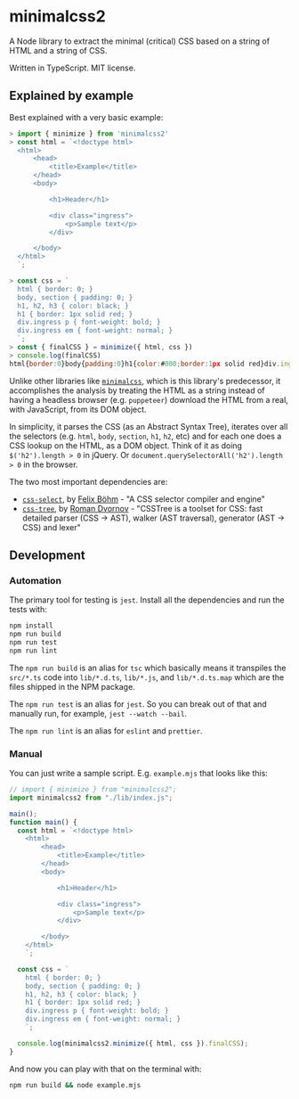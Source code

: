 # minimalcss2

A Node library to extract the minimal (critical) CSS based on a string of
HTML and a string of CSS.

Written in TypeScript. MIT license.

## Explained by example

Best explained with a very basic example:

```js
> import { minimize } from 'minimalcss2'
> const html = `<!doctype html>
  <html>
      <head>
          <title>Example</title>
      </head>
      <body>

          <h1>Header</h1>

          <div class="ingress">
              <p>Sample text</p>
          </div>

      </body>
  </html>
  `;

> const css = `
  html { border: 0; }
  body, section { padding: 0; }
  h1, h2, h3 { color: black; }
  h1 { border: 1px solid red; }
  div.ingress p { font-weight: bold; }
  div.ingress em { font-weight: normal; }
  `;
> const { finalCSS } = minimize({ html, css })
> console.log(finalCSS)
html{border:0}body{padding:0}h1{color:#000;border:1px solid red}div.ingress p{font-weight:700}
```

Unlike other libraries like [`minimalcss`](https://github.com/peterbe/minimalcss),
which is this library's predecessor, it accomplishes the analysis by treating
the HTML as a string instead of having a headless browser (e.g. `puppeteer`)
download the HTML from a real, with JavaScript, from its DOM object.

In simplicity, it parses the CSS (as an Abstract Syntax Tree), iterates over
all the selectors (e.g. `html`, `body`, `section`, `h1`, `h2`, etc) and for
each one does a CSS lookup on the HTML, as a DOM object. Think of it as
doing `$('h2').length > 0` in jQuery. Or
`document.querySelectorAll('h2').length > 0` in the browser.

The two most important dependencies are:

- [`css-select`](https://github.com/fb55/css-select), by [Felix Böhm](https://github.com/fb55) - "A CSS selector compiler and engine"
- [`css-tree`](https://github.com/csstree/csstree), by [Roman Dvornov](https://github.com/lahmatiy) - "CSSTree is a toolset for CSS: fast detailed parser (CSS → AST), walker (AST traversal), generator (AST → CSS) and lexer"

## Development

### Automation

The primary tool for testing is `jest`. Install all the dependencies and
run the tests with:

```sh
npm install
npm run build
npm run test
npm run lint
```

The `npm run build` is an alias for `tsc` which basically means it
transpiles the `src/*.ts` code into `lib/*.d.ts`, `lib/*.js`, and
`lib/*.d.ts.map` which are the files shipped in the NPM package.

The `npm run test` is an alias for `jest`. So you can break out of that
and manually run, for example, `jest --watch --bail`.

The `npm run lint` is an alias for `eslint` and `prettier`.

### Manual

You can just write a sample script. E.g. `example.mjs` that looks like this:

```js
// import { minimize } from "minimalcss2";
import minimalcss2 from "./lib/index.js";

main();
function main() {
  const html = `<!doctype html>
    <html>
        <head>
            <title>Example</title>
        </head>
        <body>

            <h1>Header</h1>

            <div class="ingress">
                <p>Sample text</p>
            </div>

        </body>
    </html>
    `;

  const css = `
    html { border: 0; }
    body, section { padding: 0; }
    h1, h2, h3 { color: black; }
    h1 { border: 1px solid red; }
    div.ingress p { font-weight: bold; }
    div.ingress em { font-weight: normal; }
    `;

  console.log(minimalcss2.minimize({ html, css }).finalCSS);
}
```

And now you can play with that on the terminal with:

```sh
npm run build && node example.mjs
```
